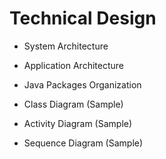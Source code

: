 # Technical Design

- System Architecture

- Application Architecture

- Java Packages Organization

- Class Diagram (Sample)

- Activity Diagram (Sample)

- Sequence Diagram (Sample)